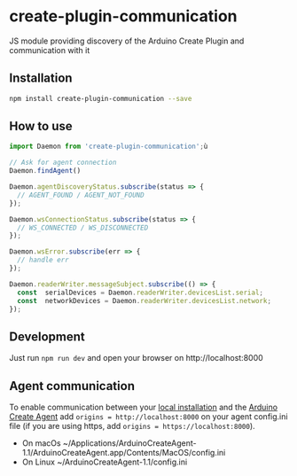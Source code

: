 # create-plugin-communication
JS module providing discovery of the Arduino Create Plugin and communication with it

## Installation

```bash
npm install create-plugin-communication --save
```

## How to use

```js
import Daemon from 'create-plugin-communication';ù

// Ask for agent connection
Daemon.findAgent()

Daemon.agentDiscoveryStatus.subscribe(status => {
  // AGENT_FOUND / AGENT_NOT_FOUND
});

Daemon.wsConnectionStatus.subscribe(status => {
  // WS_CONNECTED / WS_DISCONNECTED
});

Daemon.wsError.subscribe(err => {
  // handle err
});

Daemon.readerWriter.messageSubject.subscribe(() => {
  const  serialDevices = Daemon.readerWriter.devicesList.serial;
  const  networkDevices = Daemon.readerWriter.devicesList.network;
});
```
## Development
Just run `npm run dev` and open your browser on http://localhost:8000

## Agent communication

To enable communication between your [local installation](http://localhost:8000/) and the [Arduino Create Agent](https://github.com/arduino/arduino-create-agent)
add `origins = http://localhost:8000` on your agent config.ini file (if you are using https, add `origins = https://localhost:8000`).

- On macOs ~/Applications/ArduinoCreateAgent-1.1/ArduinoCreateAgent.app/Contents/MacOS/config.ini
- On Linux ~/ArduinoCreateAgent-1.1/config.ini
